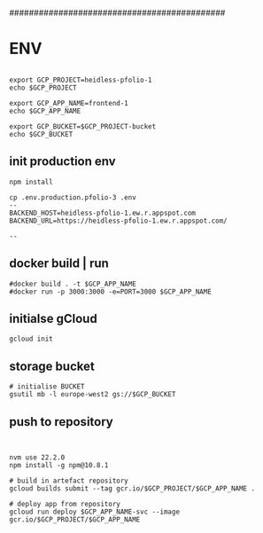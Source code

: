 

############################################
# ENV
```

export GCP_PROJECT=heidless-pfolio-1
echo $GCP_PROJECT

export GCP_APP_NAME=frontend-1
echo $GCP_APP_NAME

export GCP_BUCKET=$GCP_PROJECT-bucket
echo $GCP_BUCKET

```

## init production env
```
npm install

cp .env.production.pfolio-3 .env
--
BACKEND_HOST=heidless-pfolio-1.ew.r.appspot.com
BACKEND_URL=https://heidless-pfolio-1.ew.r.appspot.com/

--

```

## docker build | run
```
#docker build . -t $GCP_APP_NAME
#docker run -p 3000:3000 -e=PORT=3000 $GCP_APP_NAME
```

## initialse gCloud
```
gcloud init

```

## storage bucket
```
# initialise BUCKET
gsutil mb -l europe-west2 gs://$GCP_BUCKET

```

## push to repository
```


nvm use 22.2.0
npm install -g npm@10.8.1

# build in artefact repository
gcloud builds submit --tag gcr.io/$GCP_PROJECT/$GCP_APP_NAME .

# deploy app from repository
gcloud run deploy $GCP_APP_NAME-svc --image gcr.io/$GCP_PROJECT/$GCP_APP_NAME

```
